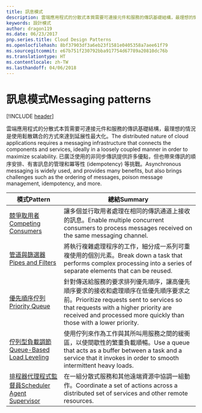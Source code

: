 ```yaml
---
title: 訊息模式
description: 雲端應用程式的分散式本質需要可連接元件和服務的傳訊基礎結構，最理想的情況是使用鬆散耦合的方式來達到延展性最大化。 已廣泛使用的非同步傳訊提供許多優點，但也帶來傳訊的順序安排、有害訊息的管理和冪等性 (idempotency) 等挑戰。
keywords: 設計模式
author: dragon119
ms.date: 06/23/2017
pnp.series.title: Cloud Design Patterns
ms.openlocfilehash: 8bf37903df3a6eb23f1581e0405358a7aee61f79
ms.sourcegitcommit: e67b751f230792bba917754d67789a20810dc76b
ms.translationtype: HT
ms.contentlocale: zh-TW
ms.lasthandoff: 04/06/2018
---
```

# <a name="messaging-patterns"></a><span data-ttu-id="3ec44-105">訊息模式</span><span class="sxs-lookup"><span data-stu-id="3ec44-105">Messaging patterns</span></span>

[!INCLUDE [header](../../_includes/header.md)]

<span data-ttu-id="3ec44-106">雲端應用程式的分散式本質需要可連接元件和服務的傳訊基礎結構，最理想的情況是使用鬆散耦合的方式來達到延展性最大化。</span><span class="sxs-lookup"><span data-stu-id="3ec44-106">The distributed nature of cloud applications requires a messaging infrastructure that connects the components and services, ideally in a loosely coupled manner in order to maximize scalability.</span></span> <span data-ttu-id="3ec44-107">已廣泛使用的非同步傳訊提供許多優點，但也帶來傳訊的順序安排、有害訊息的管理和冪等性 (idempotency) 等挑戰。</span><span class="sxs-lookup"><span data-stu-id="3ec44-107">Asynchronous messaging is widely used, and provides many benefits, but also brings challenges such as the ordering of messages, poison message management, idempotency, and more.</span></span>


|                            <span data-ttu-id="3ec44-108">模式</span><span class="sxs-lookup"><span data-stu-id="3ec44-108">Pattern</span></span>                             |                                                                        <span data-ttu-id="3ec44-109">總結</span><span class="sxs-lookup"><span data-stu-id="3ec44-109">Summary</span></span>                                                                         |
|----------------------------------------------------------------|--------------------------------------------------------------------------------------------------------------------------------------------------------|
|        [<span data-ttu-id="3ec44-110">競爭取用者</span><span class="sxs-lookup"><span data-stu-id="3ec44-110">Competing Consumers</span></span>](../competing-consumers.md)        |                            <span data-ttu-id="3ec44-111">讓多個並行取用者處理在相同的傳訊通道上接收的訊息。</span><span class="sxs-lookup"><span data-stu-id="3ec44-111">Enable multiple concurrent consumers to process messages received on the same messaging channel.</span></span>                            |
|          [<span data-ttu-id="3ec44-112">管道與篩選器</span><span class="sxs-lookup"><span data-stu-id="3ec44-112">Pipes and Filters</span></span>](../pipes-and-filters.md)          |                       <span data-ttu-id="3ec44-113">將執行複雜處理程序的工作，細分成一系列可重複使用的個別元素。</span><span class="sxs-lookup"><span data-stu-id="3ec44-113">Break down a task that performs complex processing into a series of separate elements that can be reused.</span></span>                        |
|             [<span data-ttu-id="3ec44-114">優先順序佇列</span><span class="sxs-lookup"><span data-stu-id="3ec44-114">Priority Queue</span></span>](../priority-queue.md)             | <span data-ttu-id="3ec44-115">針對傳送給服務的要求排列優先順序，讓高優先順序要求的接收和處理順序在低優先順序要求之前。</span><span class="sxs-lookup"><span data-stu-id="3ec44-115">Prioritize requests sent to services so that requests with a higher priority are received and processed more quickly than those with a lower priority.</span></span> |
|  [<span data-ttu-id="3ec44-116">佇列型負載調節</span><span class="sxs-lookup"><span data-stu-id="3ec44-116">Queue-Based Load Leveling</span></span>](../queue-based-load-leveling.md)  |              <span data-ttu-id="3ec44-117">使用佇列來作為工作與其所叫用服務之間的緩衝區，以使間歇性的繁重負載順暢。</span><span class="sxs-lookup"><span data-stu-id="3ec44-117">Use a queue that acts as a buffer between a task and a service that it invokes in order to smooth intermittent heavy loads.</span></span>               |
| [<span data-ttu-id="3ec44-118">排程器代理程式監督員</span><span class="sxs-lookup"><span data-stu-id="3ec44-118">Scheduler Agent Supervisor</span></span>](../scheduler-agent-supervisor.md) |                              <span data-ttu-id="3ec44-119">在一組分散式服務和其他遠端資源中協調一組動作。</span><span class="sxs-lookup"><span data-stu-id="3ec44-119">Coordinate a set of actions across a distributed set of services and other remote resources.</span></span>                              |

